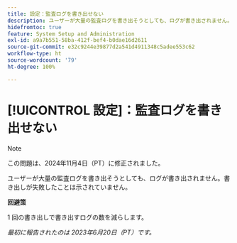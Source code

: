```yaml
---
title: 設定：監査ログを書き出せない
description: ユーザーが大量の監査ログを書き出そうとしても、ログが書き出されません。書き出しが失敗したことは示されていません。
hidefromtoc: true
feature: System Setup and Administration
exl-id: a9a7b551-58ba-412f-bef4-b0dae16d2611
source-git-commit: e32c9244e39877d2a541d4911348c5adee553c62
workflow-type: ht
source-wordcount: '79'
ht-degree: 100%

---
```


# [!UICONTROL 設定]：監査ログを書き出せない

>[!NOTE]
>
>この問題は、2024年11月4日（PT）に修正されました。

ユーザーが大量の監査ログを書き出そうとしても、ログが書き出されません。書き出しが失敗したことは示されていません。

**回避策**

1 回の書き出しで書き出すログの数を減らします。

_最初に報告されたのは 2023年6月20日（PT）です。_
